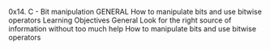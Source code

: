 0x14. C - Bit manipulation
GENERAL
How to manipulate bits and use bitwise operators
Learning Objectives
General
Look for the right source of information without too much help
How to manipulate bits and use bitwise operators
